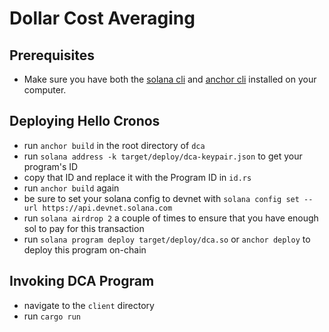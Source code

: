 # **Dollar Cost Averaging**

## Prerequisites
- Make sure you have both the [solana cli](https://docs.solana.com/cli/install-solana-cli-tools) and [anchor cli](https://project-serum.github.io/anchor/getting-started/installation.html#build-from-source-for-other-operating-systems) installed on your computer.

## Deploying Hello Cronos
- run `anchor build` in the root directory of `dca`
- run `solana address -k target/deploy/dca-keypair.json` to get your program's ID
- copy that ID and replace it with the Program ID in `id.rs`
- run `anchor build` again
- be sure to set your solana config to devnet with `solana config set --url https://api.devnet.solana.com`
- run `solana airdrop 2` a couple of times to ensure that you have enough sol to pay for this transaction
- run `solana program deploy target/deploy/dca.so` or `anchor deploy` to deploy this program on-chain

## Invoking DCA Program
- navigate to the `client` directory
- run `cargo run` 